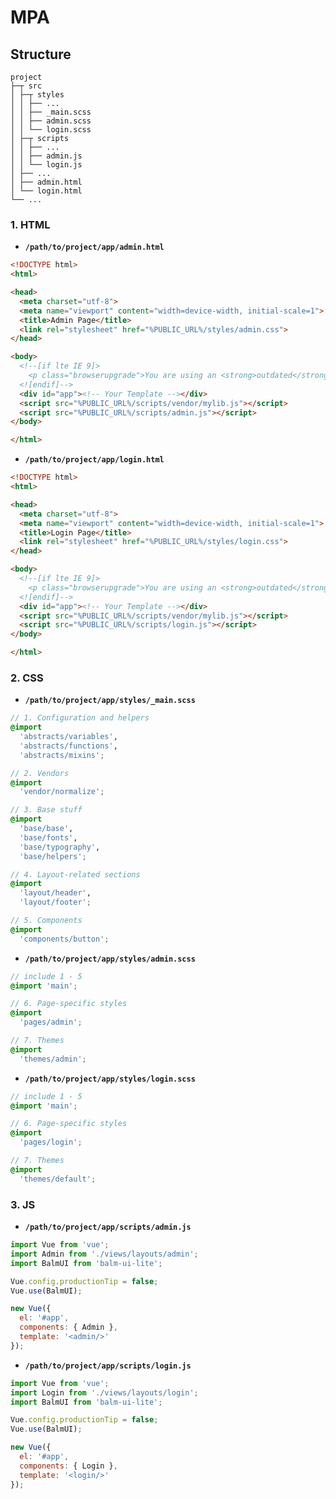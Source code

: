 # MPA

## Structure

```
project
├─┬ src
│ ├─┬ styles
│ │ ├── ...
│ │ ├── _main.scss
│ │ ├── admin.scss
│ │ └── login.scss
│ ├─┬ scripts
│ │ ├── ...
│ │ ├── admin.js
│ │ └── login.js
│ ├── ...
│ ├── admin.html
│ └── login.html
└── ...
```

### 1. HTML

- __`/path/to/project/app/admin.html`__

```html
<!DOCTYPE html>
<html>

<head>
  <meta charset="utf-8">
  <meta name="viewport" content="width=device-width, initial-scale=1">
  <title>Admin Page</title>
  <link rel="stylesheet" href="%PUBLIC_URL%/styles/admin.css">
</head>

<body>
  <!--[if lte IE 9]>
    <p class="browserupgrade">You are using an <strong>outdated</strong> browser. Please <a href="https://browsehappy.com/">upgrade your browser</a> to improve your experience and security.</p>
  <![endif]-->
  <div id="app"><!-- Your Template --></div>
  <script src="%PUBLIC_URL%/scripts/vendor/mylib.js"></script>
  <script src="%PUBLIC_URL%/scripts/admin.js"></script>
</body>

</html>
```

- __`/path/to/project/app/login.html`__

```html
<!DOCTYPE html>
<html>

<head>
  <meta charset="utf-8">
  <meta name="viewport" content="width=device-width, initial-scale=1">
  <title>Login Page</title>
  <link rel="stylesheet" href="%PUBLIC_URL%/styles/login.css">
</head>

<body>
  <!--[if lte IE 9]>
    <p class="browserupgrade">You are using an <strong>outdated</strong> browser. Please <a href="https://browsehappy.com/">upgrade your browser</a> to improve your experience and security.</p>
  <![endif]-->
  <div id="app"><!-- Your Template --></div>
  <script src="%PUBLIC_URL%/scripts/vendor/mylib.js"></script>
  <script src="%PUBLIC_URL%/scripts/login.js"></script>
</body>

</html>
```

### 2. CSS

- __`/path/to/project/app/styles/_main.scss`__

```scss
// 1. Configuration and helpers
@import
  'abstracts/variables',
  'abstracts/functions',
  'abstracts/mixins';

// 2. Vendors
@import
  'vendor/normalize';

// 3. Base stuff
@import
  'base/base',
  'base/fonts',
  'base/typography',
  'base/helpers';

// 4. Layout-related sections
@import
  'layout/header',
  'layout/footer';

// 5. Components
@import
  'components/button';
```

- __`/path/to/project/app/styles/admin.scss`__

```scss
// include 1 - 5
@import 'main';

// 6. Page-specific styles
@import
  'pages/admin';

// 7. Themes
@import
  'themes/admin';
```

- __`/path/to/project/app/styles/login.scss`__

```scss
// include 1 - 5
@import 'main';

// 6. Page-specific styles
@import
  'pages/login';

// 7. Themes
@import
  'themes/default';
```

### 3. JS

- __`/path/to/project/app/scripts/admin.js`__

```js
import Vue from 'vue';
import Admin from './views/layouts/admin';
import BalmUI from 'balm-ui-lite';

Vue.config.productionTip = false;
Vue.use(BalmUI);

new Vue({
  el: '#app',
  components: { Admin },
  template: '<admin/>'
});
```

- __`/path/to/project/app/scripts/login.js`__

```js
import Vue from 'vue';
import Login from './views/layouts/login';
import BalmUI from 'balm-ui-lite';

Vue.config.productionTip = false;
Vue.use(BalmUI);

new Vue({
  el: '#app',
  components: { Login },
  template: '<login/>'
});
```
